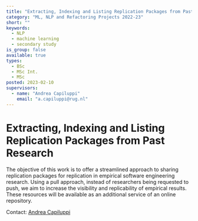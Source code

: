 ```yaml
---
title: "Extracting, Indexing and Listing Replication Packages from Past Research"
category: "ML, NLP and Refactoring Projects 2022-23"
short: ""
keywords:
  - NLP
  - machine learning
  - secondary study
is_group: false
available: true
types:
  - BSc
  - MSc Int.
  - MSc
posted: 2023-02-10
supervisors:
  - name: "Andrea Capiluppi"
    email: "a.capiluppi@rug.nl"
---
```

# Extracting, Indexing and Listing Replication Packages from Past Research

The objective of this work is to offer a streamlined approach to sharing replication packages for replication in empirical software engineering research. Using a pull approach, instead of researchers being requested to push, we aim to increase the visibility and replicability of empirical results. These resources will be available as an additional service of an online repository.

Contact: [Andrea Capiluppi](a.capiluppi@rug.nl)

